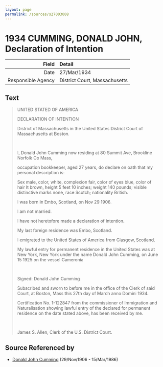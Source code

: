```yaml
---
layout: page
permalink: /sources/s27003008
---
```


# 1934 CUMMING, DONALD JOHN, Declaration of Intention

Field | Detail
---:|:---
Date | 27/Mar/1934
Responsible Agency | District Court, Massachusetts

## Text

> UNITED STATED OF AMERICA
>
> DECLARATION OF INTENTION
>
> District of Massachusetts in the United States District Court of Massachusetts at Boston.
>
> <br/>
>
> I, Donald John Cumming now residing at 80 Summit Ave, Brookline Norfolk Co Mass, 
>
> occupation bookkeeper, aged 27 years, do declare on oath that my personal description is:
>
> Sex male, color, white, complexion fair, color of eyes blue, color of hair lt brown, height 5 feet 10 inches; weight 140 pounds; visible distinctive marks none, race Scotch; nationality British.
>
> I was born in Embo, Scotland, on Nov 29 1906. 
>
> I am not married.
>
> I have not heretofore made a declaration of intention.
>
> My last foreign residence was Embo, Scotland.
>
> I emigrated to the United States of America from Glasgow, Scotland.
>
> My lawful entry for permanent residence in the United States was at New York, New York under the name Donald John Cumming, on June 15 1925 on the vessel Cameronia
>
> <br/>
>
> Signed: Donald John Cumming
>
> Subscribed and sworn to before me in the office of the Clerk of said Court, at Boston, Mass this 27th day of March anno Domini 1934.
>
> Certification No. 1-122847 from the commissioner of Immigration and Naturalisation showing lawful entry of the declared for permanent residence on the date stated above, has been received by me. 
>
> <br/>
>
> James S. Allen, Clerk of the U.S. District Court.
>

## Source Referenced by

* [Donald John Cumming](../people/@22331378@-donald-john-cumming-b1906-11-29-d1986-3-15.md) (29/Nov/1906 - 15/Mar/1986)
